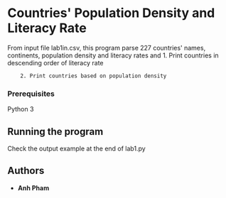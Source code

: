 # Countries' Population Density and Literacy Rate 

From input file lab1in.csv, this program parse 227 countries' names, continents, population density and literacy rates
and
        1. Print countries in descending order of literacy rate
        
        2. Print countries based on population density


### Prerequisites
Python 3

## Running the program

Check the output example at the end of lab1.py 

## Authors

* **Anh Pham** 

